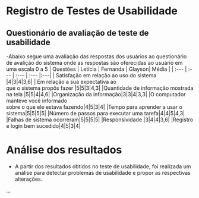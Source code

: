# Registro de Testes de Usabilidade

## Questionário de avaliação de teste de usabilidade
-Abaixo segue uma avaliação das respostas dos usuários ao questionário de avalição
do sistema onde as respostas são oferecidas ao usuário em uma escala 0 a 5
| Questões | Letícia    | Fernanda | Glayson| Média |
| :---         |     :---       | :---          | :--- |:---|
| Satisfação em relação ao uso do sistema <br/>  |4|3|4|3,6|
| Em relação a sua expectativa ao<br/> que o sistema propôs fazer |5|5|3|4,3|
|Quantidade de informação mostrada na tela |5|5|4|4,6|
|Organização da informação|3|3|4|3,3|
|O computador manteve você informado<br/> sobre o que ele estava fazendo|4|5|3|4|
|Tempo para aprender a usar o sistema|5|5|5|5|
|Número de passos para executar uma tarefa|4|4|5|4,3|
|Falhas de sistema ocorreram|5|5|5|5|
|Responsividade |3|4|4|3,6|
|Registro e login bem sucedido|4|5|3|4|

# Análise dos resultados
- A partir dos resultados obtidos no teste de usabilidade, foi realizada um análise para
detectar problemas de usabilidade e propor as respectivas alterações.

...
